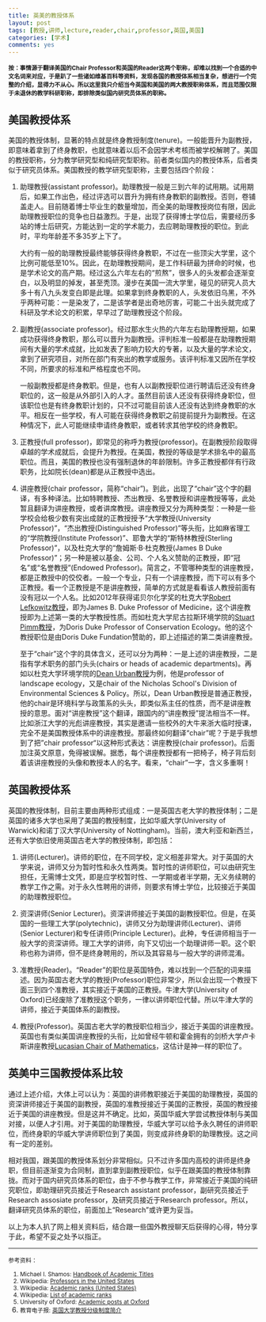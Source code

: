 ```yaml
---
title: 英美的教授体系
layout: post
tags: [教授,讲师,lecture,reader,chair,professor,英国,美国]
categories: [学术]
comments: yes
---
```


<small>**按：事情源于翻译美国的Chair Professor和英国的Reader这两个职称，却难以找到一个合适的中文名词来对应，于是趴了一些诸如维基百科等资料，发现各国的教授体系相当复杂，想进行一个完整的介绍，显得力不从心。所以这里我只介绍当今英国和美国的两大教授职称体系，而且范围仅限于未退休的教学科研职称，即排除类似国内研究员体系的职称。**</small>

## 美国教授体系

美国的教授体制，显著的特点就是终身教授制度(tenure)。一般能晋升为副教授，即意味着拿到了终身教职，也就意味着以后不会因学术考核而被学校解聘了。美国的教授职称，分为教学研究型和纯研究型职称。前者类似国内的教授体系，后者类似于研究员体系。美国教授的教学研究型职称，主要包括四个阶段：

1.	助理教授(assistant professor)。助理教授一般是三到六年的试用期。试用期后，如果工作出色，经过评选可以晋升为拥有终身教职的副教授。否则，卷铺盖走人。目前随着博士毕业生的数量增加，而全美的助理教授岗位有限，因此助理教授职位的竞争也日益激烈。于是，出现了获得博士学位后，需要经历多站的博士后研究，方能达到一定的学术能力，去应聘助理教授的职位。到此时，平均年龄差不多35岁上下了。

	大约有一般的助理教授最终能够获得终身教职，不过在一些顶尖大学里，这个比例可能低至10%。因此，在助理教授期间，是工作科研最为拼命的时候，也是学术论文的高产期。经过这么六年左右的“煎熬”，很多人的头发都会逐渐变白，以及明显的掉发，甚至秃顶。漫步在美国一流大学里，碰见的研究人员大多十有八九头发变白即是此理。如果拿到终身教职的人，头发依旧乌黑，不外乎两种可能：一是染发了，二是该学者是出奇地厉害，可能二十出头就完成了科研及学术论文的积累，早早过了助理教授这个阶段。
	
2.	副教授(associate professor)。经过那水生火热的六年左右助理教授期，如果成功获得终身教职，那么可以晋升为副教授。评判标准一般都是在助理教授期间有大量的学术成就，比如发表了影响力较大的专著，以及大量的学术论文，拿到了研究项目，对所在部门有突出的教学或服务。该评判标准又因所在学校不同，所要求的标准和严格程度也不同。

	一般副教授都是终身教职。但是，也有人以副教授职位进行聘请后还没有终身职位的，这一般是从外部引入的人才。虽然目前该人还没有获得终身职位，但该职位也是有终身教职计划的，只不过可能目前该人还没有达到终身教职的水平。相反在一些学校，有人可能在获得终身教职之前提前提升为副教授。在这种情况下，此人可能继续申请终身教职，或者转求其他学校的终身教职。
	
3.	正教授(full professor)，即常见的称呼为教授(professor)。在副教授阶段取得卓越的学术成就后，会提升为教授。在美国，教授的等级是学术排名中的最高职位。而且，美国的教授也没有强制退休的年龄限制。许多正教授都伴有行政职务，比如院长(dean)都是从正教授中选出。

4.	讲座教授(chair professor，简称“chair”)。到此，出现了“chair”这个字的翻译，有多种译法。比如特聘教授、杰出教授、名誉教授和讲座教授等等，此处暂且翻译为讲座教授，或者讲席教授。讲座教授又分为两种类型：一种是一些学校会给极少数有突出成就的正教授授予“大学教授(University Professor)”，“杰出教授(Distinguished Professor)”等头衔，比如麻省理工的“学院教授(Institute Professor)”、耶鲁大学的“斯特林教授(Sterling Professor)”，以及杜克大学的“詹姆斯·B·杜克教授(James B Duke Professor)”；另一种是被以基金、公司、个人名义赞助的正教授，即“冠名”或“名誉教授”(Endowed Professor)。简言之，不管哪种类型的讲座教授，都是正教授中的佼佼者。一般一个专业，只有一个讲座教授，而下可以有多个正教授。看一个正教授是不是讲座教授，简单的方式就是看看该人教授前面有没有冠以一个人名。比如2012年获得诺贝尔化学奖的杜克大学[Robert Lefkowitz教授](http://www.lefkolab.org/Lefkowitz_Bio.html)，即为James B. Duke Professor of Medicine，这个讲座教授即为上述第一类的大学教授性质。而如杜克大学尼古拉斯环境学院的[Stuart Pimm教授](http://fds.duke.edu/db/Nicholas/esp/faculty/spimm)，为Doris Duke Professor of Conservation Ecology。他的这个教授职位是由Doris Duke Fundation赞助的，即上述描述的第二类讲座教授。

	至于“chair”这个字的具体含义，还可以分为两种：一是上述的讲座教授，二是指有学术职务的部门头头(chairs or heads of academic departments)。再如以杜克大学环境学院的[Dean Urban教授](http://fds.duke.edu/db/Nicholas/esp/faculty/deanu)为例，他是professor of landscape ecology，又是chair of the Nicholas School's Division of Environmental Sciences & Policy。所以，Dean Urban教授是普通正教授，他的chair是环境科学与政策系的头头，即类似系主任的性质，而不是讲座教授的意思。面对“讲座教授”这个翻译，跟国内的“讲座教授”提法相当不一样。比如浙江大学的光彪讲座教授，其实是邀请一些校外的大牛来浙大临时授课，完全不是美国教授体系中的讲座教授。那最终如何翻译“chair”呢？于是乎我想到了把”chair professor“以这种形式表达：讲座教授(chair professor)。后面加注英文原意，免得被误解。据悉，每个讲座教授都有一把椅子，椅子背后刻着该讲座教授的头像和教授本人的名字。看来，“chair”一字，含义多重啊！
	
## 英国教授体系

英国的教授体制，目前主要由两种形式组成：一是英国古老大学的教授体制；二是英国的诸多大学也采用了美国的教授制度，比如华威大学(University of Warwick)和诺丁汉大学(University of Nottingham)。当前，澳大利亚和新西兰，还有大学依旧使用英国古老大学的教授体制，即包括：

1.	讲师(Lecturer)。讲师的职位，在不同学校，定义相差非常大。对于英国的大学来说，讲师又分为暂时性和永久性两类。暂时性的讲师职位，可以由研究生担任，无需博士文凭，即是应学校暂时性、一学期或者半学期，无义务续聘的教学工作之需。对于永久性聘用的讲师，则要求有博士学位，比较接近于美国的助理教授职位。

2.	资深讲师(Senior Lecturer)。资深讲师接近于美国的副教授职位。但是，在英国的一些理工大学(polytechnic)，讲师又分为助理讲师(Lecturer)、讲师(Senior Lecturer)和专任讲师(Principle Lecturer)。此种，专任讲师相当于一般大学的资深讲师。理工大学的讲师，向下又切出一个助理讲师一职。这个职称也称为讲师，但不是终身聘用的，所以及其容易与一般大学的讲师混淆。

3.	准教授(Reader)。“Reader”的职位是英国特色，难以找到一个匹配的词来描述。因为英国古老大学的教授(Professor)职位非常少，所以会出现一个教授下面三到四个准教授，其实接近于美国的正教授。牛津大学(University of Oxford)已经废除了准教授这个职务，一律以讲师职位代替。所以牛津大学的讲师，接近于美国体系的副教授。

4.	教授(Professor)。英国古老大学的教授职位相当少，接近于美国的讲座教授。英国也有类似美国讲座教授的头衔，比如曾经牛顿和霍金拥有的剑桥大学卢卡斯讲座教授[Lucasian Chair of Mathematics](http://en.wikipedia.org/wiki/Lucasian_Professor_of_Mathematics)，这估计是神一样的职位了。

## 英美中三国教授体系比较

通过上述介绍，大体上可以认为：英国的讲师教职接近于美国的助理教授，英国的资深讲师接近于美国的副教授，英国的准教授接近于美国的正教授，英国的教授接近于美国的讲座教授。但是这并不确定。比如，英国华威大学尝试教授体制与美国对接，以便人才引用。对于美国的助理教授，华威大学可以给予永久聘任的讲师职位，而终身职的华威大学讲师职位到了美国，则变成非终身职的助理教授。这之间有一定的差别。

相对我国，跟美国的教授体系划分非常相似。只不过许多国内高校的讲师是终身职，但目前逐渐变为合同制，直到拿到副教授职位，似乎在跟美国的教授体制靠拢。而对于国内研究员体系的职位，由于不参与教学工作，非常接近于美国的纯研究职位，即助理研究员接近于Research assistant professor，副研究员接近于Research assosiate professor，及研究员接近于Research professor。所以，翻译研究员体系的职位，前面加上“Research”或许更为妥当。

以上为本人扒了网上相关资料后，结合跟一些国外教授聊天后获得的心得，特分享于此，希望不妥之处予以指正。

---
<small>参考资料：

1. Michael I. Shamos: [Handbook of Academic Titles](http://euro.ecom.cmu.edu/titles/titlebook.htm)
2. Wikipedia: [Professors in the United States](http://en.wikipedia.org/wiki/Professors_in_the_United_States)
3. Wikipedia: [Academic ranks (United States)](http://en.wikipedia.org/wiki/Academic_rank_in_the_United_States)
4. Wikipedia: [List of academic ranks](http://en.wikipedia.org/wiki/Academic_rank#United_Kingdom)
5. University of Oxford: [Academic posts at Oxford](http://www.admin.ox.ac.uk/personnel/staffinfo/academic/types/)
4. 教育电子报: [英国大学教授分级制度简介](http://epaper.edu.tw/windows.aspx?windows_sn=11208)</small>
